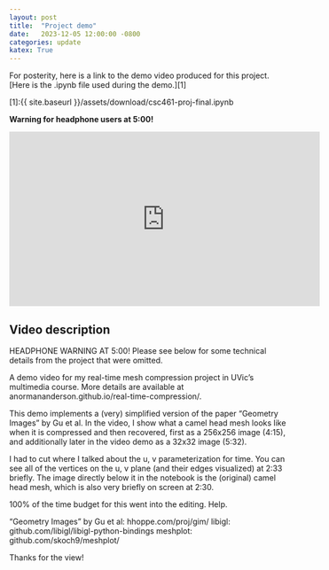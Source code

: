```yaml
---                                                                             
layout: post                                                                    
title:  "Project demo"                                                       
date:   2023-12-05 12:00:00 -0800                                               
categories: update                                                              
katex: True
---                                                                             
```


For posterity, here is a link to the demo video produced for this project. [Here is the .ipynb file used during the demo.][1]

[1]:{{ site.baseurl }}/assets/download/csc461-proj-final.ipynb

**Warning for headphone users at 5:00!**

<iframe width="560" height="315" src="https://www.youtube.com/embed/8Caw7d_83wE?si=_WxGjFqsqAi7RrTD" title="YouTube video player" frameborder="0" allow="accelerometer; autoplay; clipboard-write; encrypted-media; gyroscope; picture-in-picture; web-share" allowfullscreen></iframe>

## Video description

HEADPHONE WARNING AT 5:00! Please see below for some technical details from the project that were omitted.

A demo video for my real-time mesh compression project in UVic’s multimedia course. More details are available at anormananderson.github.io/real-time-compression/.

This demo implements a (very) simplified version of the paper “Geometry Images” by Gu et al. In the video, I show what a camel head mesh looks like when it is compressed and then recovered, first as a 256x256 image (4:15), and additionally later in the video demo as a 32x32 image (5:32).

I had to cut where I talked about the u, v parameterization for time. You can see all of the vertices on the u, v plane (and their edges visualized) at 2:33 briefly. The image directly below it in the notebook is the (original) camel head mesh, which is also very briefly on screen at 2:30.

100% of the time budget for this went into the editing. Help.

“Geometry Images” by Gu et al: hhoppe.com/proj/gim/ libigl: github.com/libigl/libigl-python-bindings meshplot: github.com/skoch9/meshplot/

Thanks for the view!

